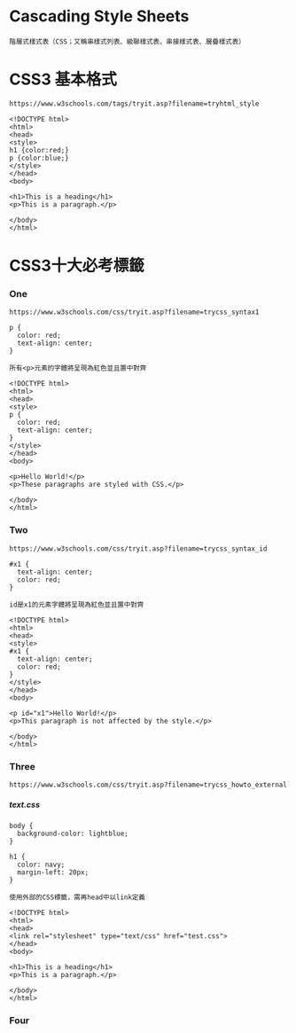 # Cascading Style Sheets
```
階層式樣式表（CSS；又稱串樣式列表、級聯樣式表、串接樣式表、層疊樣式表）
```
# CSS3 基本格式
```
https://www.w3schools.com/tags/tryit.asp?filename=tryhtml_style
```

```
<!DOCTYPE html>
<html>
<head>
<style>
h1 {color:red;}
p {color:blue;}
</style>
</head>
<body>

<h1>This is a heading</h1>
<p>This is a paragraph.</p>

</body>
</html>
```
# CSS3十大必考標籤
### One
```
https://www.w3schools.com/css/tryit.asp?filename=trycss_syntax1
```
```
p {
  color: red;
  text-align: center;
}

所有<p>元素的字體將呈現為紅色並且置中對齊
```
```
<!DOCTYPE html>
<html>
<head>
<style>
p {
  color: red;
  text-align: center;
} 
</style>
</head>
<body>

<p>Hello World!</p>
<p>These paragraphs are styled with CSS.</p>

</body>
</html>
```

### Two
```
https://www.w3schools.com/css/tryit.asp?filename=trycss_syntax_id
```
```
#x1 {
  text-align: center;
  color: red;
}

id是x1的元素字體將呈現為紅色並且置中對齊
```
```
<!DOCTYPE html>
<html>
<head>
<style>
#x1 {
  text-align: center;
  color: red;
}
</style>
</head>
<body>

<p id="x1">Hello World!</p>
<p>This paragraph is not affected by the style.</p>

</body>
</html>
```
### Three
```
https://www.w3schools.com/css/tryit.asp?filename=trycss_howto_external
```
##### text.css
```
body {
  background-color: lightblue;
}

h1 {
  color: navy;
  margin-left: 20px;
}
```
```
使用外部的CSS標籤，需再head中以link定義
```
```
<!DOCTYPE html>
<html>
<head>
<link rel="stylesheet" type="text/css" href="test.css">
</head>
<body>

<h1>This is a heading</h1>
<p>This is a paragraph.</p>

</body>
</html>
```
### Four
```

```
```

```
###
```

```
```

```
###
```

```
```

```
###
```

```
```

```
###
```

```
```

```
###
```

```
```

```
###
```

```
```

```

